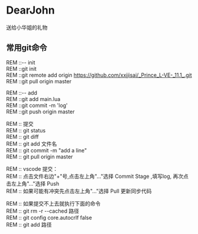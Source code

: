 # DearJohn
送给小华姐的礼物  

## 常用git命令  
REM ::-- init  
REM ::git init  
REM ::git remote add origin  https://github.com/xxjjisai/_Prince_L-VE-_11.1_.git  
REM ::git pull origin master  
  
REM ::-- add  
REM ::git add main.lua  
REM ::git commit -m 'log'  
REM ::git push origin master  
  
REM :: 提交  
REM :: git status  
REM :: git diff  
REM :: git add 文件名  
REM :: git commit -m "add a line"  
REM :: git pull origin master  
  
REM :: vscode 提交：  
REM :: 点击文件右边"+"号,点击左上角"..."选择 Commit Stage ,填写log, 再次点击左上角"..."选择 Push  
REM :: 如果可能有冲突先点击左上角"..."选择 Pull 更新同步代码  
  
REM :: 如果提交不上去就执行下面的命令  
REM :: git rm -r --cached 路径  
REM :: git config core.autocrlf false  
REM :: git add 路径  
